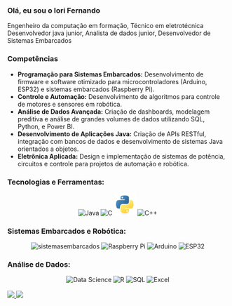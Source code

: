 ### Olá, eu sou o Iori Fernando
Engenheiro da computação em formação, 
Técnico em eletrotécnica<br>
Desenvolvedor java junior,
Analista de dados junior, Desenvolvedor de Sistemas Embarcados


### Competências

- **Programação para Sistemas Embarcados:** Desenvolvimento de firmware e software otimizado para microcontroladores (Arduino, ESP32) e sistemas embarcados (Raspberry Pi).
- **Controle e Automação:** Desenvolvimento de algoritmos para controle de motores e sensores em robótica.
- **Análise de Dados Avançada:** Criação de dashboards, modelagem preditiva e análise de grandes volumes de dados utilizando SQL, Python, e Power BI.
- **Desenvolvimento de Aplicações Java:** Criação de APIs RESTful, integração com bancos de dados e desenvolvimento de sistemas Java orientados a objetos.
- **Eletrônica Aplicada:** Design e implementação de sistemas de potência, circuitos e controle para projetos de automação e robótica.


### Tecnologias e Ferramentas:
<div style="text-align: center;">
  <img alt="Java" height="50" width="50" src="https://www.svgrepo.com/show/184143/java.svg">
  <img alt="C" height="50" width="50" src="https://cdn.worldvectorlogo.com/logos/c-1.svg">
  <img alt="Python" height="50" width="50" src="https://raw.githubusercontent.com/devicons/devicon/master/icons/python/python-original.svg">
  <img alt="C++" height="50" width="50" src="https://raw.githubusercontent.com/jmnote/z-icons/master/svg/cpp.svg">
</div>

### Sistemas Embarcados e Robótica:
<div style="text-align: center;">
  <img alt="sistemasembarcados" height="50" width="50" src="https://cdn-icons-png.flaticon.com/128/7459/7459355.png">
  <img alt="Raspberry Pi" height="50" width="50" src="https://upload.wikimedia.org/wikipedia/en/thumb/c/cb/Raspberry_Pi_Logo.svg/1024px-Raspberry_Pi_Logo.svg.png">
  <img alt="Arduino" height="50" width="50" src="https://upload.wikimedia.org/wikipedia/commons/thumb/8/87/Arduino_Logo.svg/720px-Arduino_Logo.svg.png">
  <img alt="ESP32" height="50" width="50" src="https://domoticx.com/wp-content/uploads/2016/12/ESP32-chip-icon.png">
</div>

### Análise de Dados: 
<div style="text-align: center;">
  <img alt="Data Science" height="50" width="50" src="https://cdn-icons-png.flaticon.com/128/2821/2821637.png">
  <img alt="R" height="50" width="50" src="https://upload.wikimedia.org/wikipedia/commons/thumb/1/1b/R_logo.svg/724px-R_logo.svg.png">
  <img alt="SQL" height="50" width="50" src="https://www.svgrepo.com/show/331760/sql-database-generic.svg">
  <img alt="Excel" height="50" width="50" src="https://upload.wikimedia.org/wikipedia/commons/thumb/7/73/Microsoft_Excel_2013-2019_logo.svg/1200px-Microsoft_Excel_2013-2019_logo.svg.png">
</div>



<br>

<div>
  <a href="https://github.com/IoriFernando">
    <img height=150 src="https://github-readme-stats.vercel.app/api?username=IoriFernando&show_icons=true&theme=dark"/>
    <img height=150 src="https://github-readme-stats.vercel.app/api/top-langs/?username=IoriFernando&layout=compact">
  </a>
</div>


